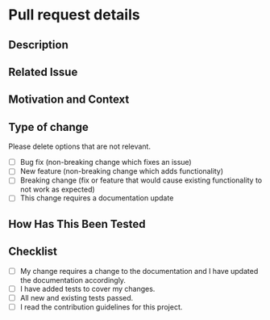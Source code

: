 <!--- Before proceeding make sure you read the contribution guidelines for this project -->

# Pull request details

<!--- Give a title above -->

## Description

<!--- Describe your changes in detail -->

## Related Issue

<!--- Link to the corresponding issue -->

## Motivation and Context

<!--- Why is this change important? -->

## Type of change

Please delete options that are not relevant.

- [ ] Bug fix (non-breaking change which fixes an issue)
- [ ] New feature (non-breaking change which adds functionality)
- [ ] Breaking change (fix or feature that would cause existing functionality to not work as expected)
- [ ] This change requires a documentation update

## How Has This Been Tested

<!--- Include details of your testing environment-->

## Checklist

<!--- Put an X in all the boxes that apply -->

- [ ] My change requires a change to the documentation and I have updated the documentation accordingly.
- [ ] I have added tests to cover my changes.
- [ ] All new and existing tests passed.
- [ ] I read the contribution guidelines for this project.